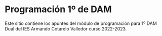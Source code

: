 # Programación 1º de DAM
Este sitio contiene los apuntes del módulo de programación para 1º DAM Dual del IES Armando Cotarelo Valledor curso 2022-2023.